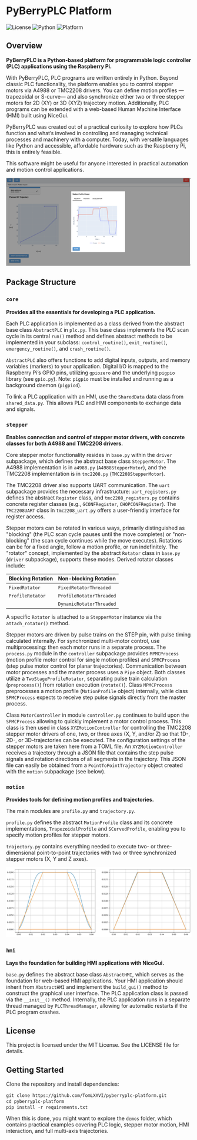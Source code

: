 # PyBerryPLC Platform

![License](https://img.shields.io/github/license/TomLXXVI/pyberryplc-platform)
![Python](https://img.shields.io/badge/python-3.10+-blue)
![Platform](https://img.shields.io/badge/platform-Raspberry%20Pi-lightgrey)

## Overview

**PyBerryPLC is a Python-based platform for programmable logic controller (PLC) applications using the Raspberry Pi.**

With PyBerryPLC, PLC programs are written entirely in Python. Beyond classic PLC functionality, the platform enables you
to control stepper motors via A4988 or TMC2208 drivers. You can define motion profiles —trapezoidal or S-curve— and also
synchronize either two or three stepper motors for 2D (XY) or 3D (XYZ) trajectory motion. Additionally, PLC programs can
be extended with a web-based Human Machine Interface (HMI) built using NiceGui.

PyBerryPLC was created out of a practical curiosity to explore how PLCs function and what’s involved in controlling and 
managing technical processes and machinery with a computer. Today, with versatile languages like Python and accessible, 
affordable hardware such as the Raspberry Pi, this is entirely feasible.

This software might be useful for anyone interested in practical automation and motion control applications.

![PyBerryPLC HMI Screenshot](media/screenshot.png)

## Package Structure

### `core`

**Provides all the essentials for developing a PLC application.**

Each PLC application is implemented as a class derived from the abstract base class `AbstractPLC` in `plc.py`. This base
class implements the PLC scan cycle in its central `run()` method and defines abstract methods to be implemented in your
subclass: `control_routine()`, `exit_routine()`, `emergency_routine()`, and `crash_routine()`.

`AbstractPLC` also offers functions to add digital inputs, outputs, and memory variables (markers) to your application. 
Digital I/O is mapped to the Raspberry Pi’s GPIO pins, utilizing `gpiozero` and the underlying `pigpio` library 
(see `gpio.py`). Note: `pigpio` must be installed and running as a background daemon (`pigpiod`).

To link a PLC application with an HMI, use the `SharedData` data class from `shared_data.py`. This allows PLC and HMI 
components to exchange data and signals.

### `stepper`

**Enables connection and control of stepper motor drivers, with concrete classes for both A4988 and TMC2208 drivers.**

Core stepper motor functionality resides in `base.py` within the `driver` subpackage, which defines the abstract base 
class `StepperMotor`. The A4988 implementation is in `a4988.py` (`A4988StepperMotor`), and the TMC2208 implementation is
in `tmc2208.py` (`TMC2208StepperMotor`).

The TMC2208 driver also supports UART communication. The `uart` subpackage provides the necessary infrastructure: 
`uart_registers.py` defines the abstract `Register` class, and `tmc2208_registers.py` contains concrete register classes 
(e.g., `GCONFRegister`, `CHOPCONFRegister`). The `TMC2208UART` class in `tmc2208_uart.py` offers a user-friendly 
interface for register access.

Stepper motors can be rotated in various ways, primarily distinguished as "blocking" (the PLC scan cycle pauses until 
the move completes) or "non-blocking" (the scan cycle continues while the move executes). Rotations can be for a fixed 
angle, follow a motion profile, or run indefinitely. The "rotator" concept, implemented by the abstract `Rotator` class 
in `base.py` (`driver` subpackage), supports these modes. Derived rotator classes include:

| Blocking Rotation | Non-blocking Rotation |
| :-- | :-- |
| `FixedRotator` | `FixedRotatorThreaded` |
| `ProfileRotator` | `ProfileRotatorThreaded` |
|  | `DynamicRotatorThreaded` |

A specific `Rotator` is attached to a `StepperMotor` instance via the `attach_rotator()` method.

Stepper motors are driven by pulse trains on the STEP pin, with pulse timing calculated internally. For synchronized 
multi-motor control, use multiprocessing: then each motor runs in a separate process. The `process.py` module in the 
`controller` subpackage provides `MPMCProcess` (motion profile motor control for single motion profiles) and 
`SPMCProcess` (step pulse motor control for planar trajectories). Communication between motor processes and the master 
process uses a `Pipe` object. Both classes utilize a `TwoStageProfileRotator`, separating pulse train calculation 
(`preprocess()`) from rotation execution (`rotate()`). Class `MPMCProcess` preprocesses a motion profile (`MotionProfile`
object) internally, while class `SPMCProcess` expects to receive step pulse signals directly from the master process.

Class `MotorController` in module `controller.py` continues to build upon the `SPMCProcess` allowing to quickly 
implement a motor control process. 
This class is then used in class `XYZMotionController` for controlling the TMC2208 stepper motor drivers of one, two, or
three axes (X, Y, and/or Z) so that 1D-, 2D-, or 3D-trajectories can be executed. The configuration settings of the 
stepper motors are taken here from a TOML file. An `XYZMotionController` receives a trajectory through a JSON file that 
contains the step pulse signals and rotation directions of all segments in the trajectory. This JSON file can easily be 
obtained from a `PointToPointTrajectory` object created with the `motion` subpackage (see below). 

### `motion`

**Provides tools for defining motion profiles and trajectories.**

The main modules are `profile.py` and `trajectory.py`.

`profile.py` defines the abstract `MotionProfile` class and its concrete implementations, `TrapezoidalProfile` 
and `SCurvedProfile`, enabling you to specify motion profiles for stepper motors.

`trajectory.py` contains everything needed to execute two- or three-dimensional point-to-point trajectories with two or 
three synchronized stepper motors (X, Y and Z axes).

![PyBerryPLC trajectories](media/trajectories.png)

### `hmi`

**Lays the foundation for building HMI applications with NiceGui.**

`base.py` defines the abstract base class `AbstractHMI`, which serves as the foundation for web-based HMI applications. 
Your HMI application should inherit from `AbstractHMI` and implement the `build_gui()` method to construct the graphical
user interface. The PLC application class is passed via the `__init__()` method. Internally, the PLC application runs in
a separate thread managed by `PLCThreadManager`, allowing for automatic restarts if the PLC program crashes.


## License

This project is licensed under the MIT License. See the LICENSE file for details.


## Getting Started

Clone the repository and install dependencies:

```
git clone https://github.com/TomLXXVI/pyberryplc-platform.git
cd pyberryplc-platform
pip install -r requirements.txt
```

When this is done, you might want to explore the `demos` folder, which contains practical examples covering PLC logic, 
stepper motor motion, HMI interaction, and full multi-axis trajectories.
